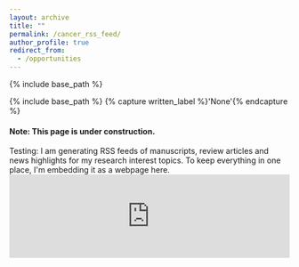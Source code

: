 ```yaml
---
layout: archive
title: ""
permalink: /cancer_rss_feed/
author_profile: true
redirect_from:
  - /opportunities
---
```


{% include base_path %}

{% include base_path %}
{% capture written_label %}'None'{% endcapture %}


#### Note: This page is under construction.

Testing: 
I am generating RSS feeds of manuscripts, review articles and news highlights for my research interest topics.  To keep everything in one place, I'm embedding it as a webpage here.
</br>
<embed src="https://macwaneric.github.io/cancer.rss.feed/" type="application/pdf" width="100%" />
